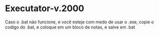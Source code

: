 # Executator-v.2000

Caso o .bat não funcione, e você esteje com medo de usar o .exe, copie o codigo do .bat, e coloque em um bloco de notas, e salve em .bat
